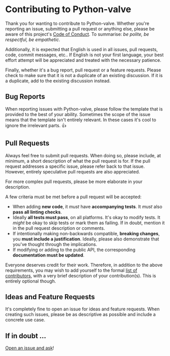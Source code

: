 # Contributing to Python-valve #####

Thank you for wanting to contribute to Python-valve. Whether you're
reporting an issue, submitting a pull request or anything else, please
be aware of this project's [Code of Conduct](../CODE_OF_CONDUCT.md).
To summarise: *be polite, be respectful, be empathetic*.

Additionally, it is expected that English is used in all issues, pull
requests, code, commit messages, etc.. If English is not your first
language, your best effort attempt will be appreciated and treated with
the necessary patience.

Finally, whether it's a bug report, pull request or a feature requests.
Please check to make sure that it is not a duplicate of an existing
discussion. If it is a duplicate, add to the existing discussion instead.


## Bug Reports ####

When reporting issues with Python-valve, please follow the template that
is provided to the best of your ability. Sometimes the scope of the issue
means that the template isn't entirely relevant. In these cases it's cool
to ignore the irrelevant parts. :+1:


## Pull Requests ####

Always feel free to submit pull requests. When doing so, please include,
at minimum, a short description of what the pull request is for. If the
pull request addresses a specific issue, please refer back to that issue.
However, entirely speculative pull requests are also appreciated.

For more complex pull requests, please be more elaborate in your
description.

A few criteria must be met before a pull request will be accepted:

- When adding **new code**, it *must* have **accompanying tests**. It
  *must* also **pass all linting checks**.
- Ideally **all tests must pass**, on all platforms. It's okay to modify
  tests. It *might* be okay to skip tests or mark them as failing. If in
  doubt, mention it in the pull request description or comments.
- If intentionally making non-backwards compatible, **breaking changes**,
  you **must include a justification**. Ideally, please also demonstrate
  that you've thought through the implications.
- If modifying or adding to the public API, the corresponding
  **documentation must be updated**.

Everyone deserves credit for their work. Therefore, in addition
to the above requirements, you may wish to add yourself to the formal
[list of contributors](../CONTRIBUTORS.md), with a very brief description
of your contribution(s). This is entirely optional though.


## Ideas and Feature Requests ####

It's completely fine to open an issue for ideas and feature requests.
When creating such issues, please be as descriptive as possible and
include a concrete use case.


## If in doubt ... ####

[Open an issue and ask](https://github.com/serverstf/python-valve/issues/new)!
